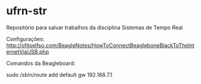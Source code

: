 # ufrn-str
Repositório para salvar trabalhos da disciplina Sistemas de Tempo Real

Configurações:
http://ofitselfso.com/BeagleNotes/HowToConnectBeagleboneBlackToTheInternetViaUSB.php

Comandos da Beagleboard:

sudo /sbin/route add default gw 192.168.7.1
